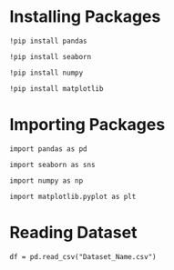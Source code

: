 # Installing Packages

`!pip install pandas`

`!pip install seaborn`

`!pip install numpy`

`!pip install matplotlib`

# Importing Packages

`import pandas as pd`

`import seaborn as sns`

`import numpy as np`

`import matplotlib.pyplot as plt`

# Reading Dataset

`df = pd.read_csv("Dataset_Name.csv")`

